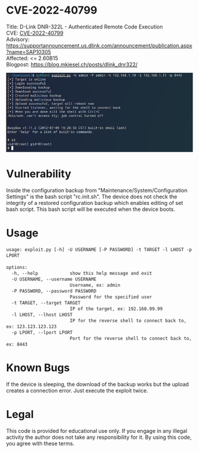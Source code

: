 # CVE-2022-40799

Title: D-Link DNR-322L - Authenticated Remote Code Execution  
CVE: [CVE-2022-40799](https://cve.mitre.org/cgi-bin/cvename.cgi?name=CVE-2022-40799)  
Advisory: https://supportannouncement.us.dlink.com/announcement/publication.aspx?name=SAP10305  
Affected: <= 2.60B15  
Blogpost: https://blog.mkiesel.ch/posts/dlink_dnr322/

![screenshot](img.png)

# Vulnerability
Inside the configuration backup from "Maintenance/System/Configuration Settings" is the bash script "rc.init.sh". The device does not check the integrity of a restored configuration backup which enables editing of set bash script. This bash script will be executed when the device boots. 

# Usage
```
usage: exploit.py [-h] -U USERNAME [-P PASSWORD] -t TARGET -l LHOST -p LPORT

options:
  -h, --help            show this help message and exit
  -U USERNAME, --username USERNAME
                        Username, ex: admin
  -P PASSWORD, --password PASSWORD
                        Password for the specified user
  -t TARGET, --target TARGET
                        IP of the target, ex: 192.168.99.99
  -l LHOST, --lhost LHOST
                        IP for the reverse shell to connect back to, ex: 123.123.123.123
  -p LPORT, --lport LPORT
                        Port for the reverse shell to connect back to, ex: 8443
```

# Known Bugs
If the device is sleeping, the download of the backup works but the upload creates a connection error. Just execute the exploit twice. 

# Legal
This code is provided for educational use only. If you engage in any illegal activity the author does not take any responsibility for it. By using this code, you agree with these terms.
